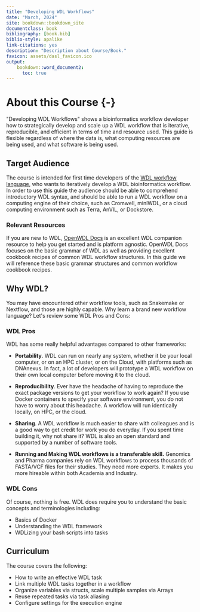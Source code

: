 ```yaml
---
title: "Developing WDL Workflows"
date: "March, 2024"
site: bookdown::bookdown_site
documentclass: book
bibliography: [book.bib]
biblio-style: apalike
link-citations: yes
description: "Description about Course/Book."
favicon: assets/dasl_favicon.ico
output:
    bookdown::word_document2:
      toc: true
---
```


# About this Course {-}

"Developing WDL Workflows" shows a bioinformatics workflow developer how to strategically develop and scale up a WDL workflow that is iterative, reproducible, and efficient in terms of time and resource used. This guide is flexible regardless of where the data is, what computing resources are being used, and what software is being used. 

## Target Audience

The course is intended for first time developers of the [WDL workflow language](https://github.com/openwdl/wdl), who wants to iteratively develop a WDL bioinformatics workflow. In order to use this guide the audience should be able to comprehend introductory WDL syntax, and should be able to run a WDL workflow on a computing engine of their choice, such as Cromwell, miniWDL, or a cloud computing environment such as Terra, AnVIL, or Dockstore. 

### Relevant Resources

If you are new to WDL, [OpenWDL Docs](https://docs.openwdl.org/en/stable/) is an excellent WDL companion resource to help you get started and is platform agnostic. OpenWDL Docs focuses on the basic grammar of WDL as well as providing excellent cookbook recipes of common WDL workflow structures. In this guide we will reference these basic grammar structures and common workflow cookbook recipes.

## Why WDL?

You may have encountered other workflow tools, such as Snakemake or Nextflow, and those are highly capable. Why learn a brand new workflow language? Let's review some WDL Pros and Cons:

### WDL Pros

WDL has some really helpful advantages compared to other frameworks:

- **Portability**. WDL can run on nearly any system, whether it be your local computer, or on an HPC cluster, or on the Cloud, with platforms such as DNAnexus. In fact, a lot of developers will prototype a WDL workflow on their own local computer before moving it to the cloud.

- **Reproducibility**. Ever have the headache of having to reproduce the exact package versions to get your workflow to work again? If you use Docker containers to specify your software environment, you do not have to worry about this headache. A workflow will run identically locally, on HPC, or the cloud.

- **Sharing**. A WDL workflow is much easier to share with colleagues and is a good way to get credit for work you do everyday. If you spent time building it, why not share it? WDL is also an open standard and supported by a number of software tools.

- **Running and Making WDL workflows is a transferable skill.** Genomics and Pharma companies rely on WDL workflows to process thousands of FASTA/VCF files for their studies. They need more experts. It makes you more hireable within both Academia and Industry. 

### WDL Cons

Of course, nothing is free. WDL does require you to understand the basic concepts and terminologies including:

 - Basics of Docker
 - Understanding the WDL framework
 - WDLizing your bash scripts into tasks


## Curriculum

The course covers the following: 

- How to write an effective WDL task
- Link multiple WDL tasks together in a workflow 
- Organize variables via structs, scale multiple samples via Arrays
- Reuse repeated tasks via task aliasing
- Configure settings for the execution engine


